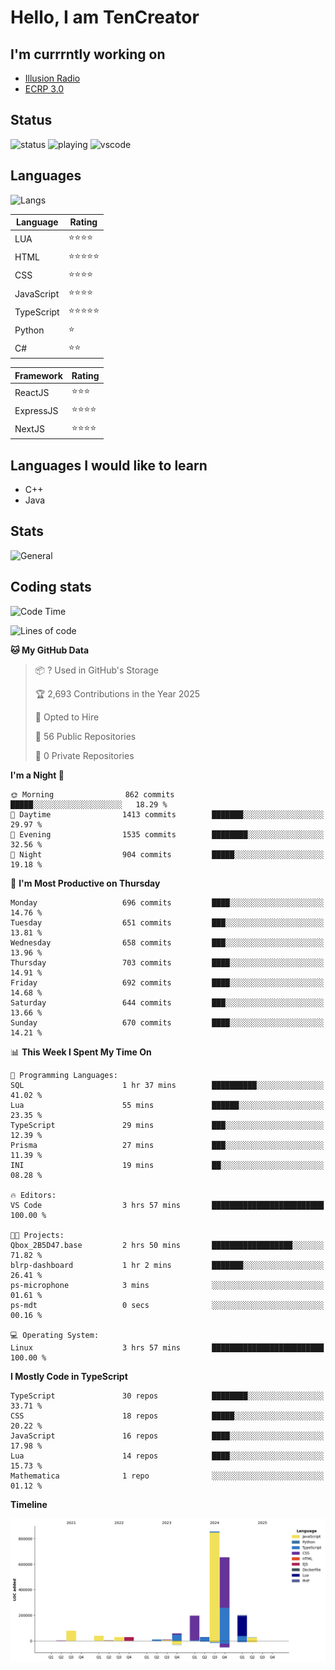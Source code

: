 # Hello, I am TenCreator

## I'm currrntly working on
- [Illusion Radio](https://illusionradio.co.uk/)
- [ECRP 3.0](http://github.com/Emerald-Coast-Roleplay/)

## Status
![status](https://api.statusbadges.me/badge/status/518334475038359555?simple=true&style=for-the-badge)
![playing](https://api.statusbadges.me/badge/playing/518334475038359555?style=for-the-badge)
![vscode](https://api.statusbadges.me/badge/vscode/518334475038359555?style=for-the-badge)

## Languages
![Langs](https://github-readme-stats.vercel.app/api/top-langs/?username=tencreator&layout=compact&theme=radical)


|Language|Rating|
|--------|------|
|LUA|⭐️⭐️⭐️⭐️|
|HTML|⭐️⭐️⭐️⭐️⭐️|
|CSS|⭐️⭐️⭐️⭐️|
|JavaScript|⭐️⭐️⭐️⭐️|
|TypeScript|⭐️⭐️⭐️⭐️⭐️|
|Python|⭐️|
|C#|⭐️⭐️ |

|Framework|Rating|
|--------|------|
|ReactJS|⭐️⭐️⭐|
|ExpressJS|⭐️⭐️⭐️⭐️|
|NextJS|⭐️⭐️⭐⭐️|

## Languages I would like to learn
- C++
- Java

## Stats
![General](https://github-readme-stats.vercel.app/api?username=tencreator&show_icons=true&theme=radical)

## Coding stats

<!--START_SECTION:waka-->
![Code Time](http://img.shields.io/badge/Code%20Time-552%20hrs%203%20mins-blue)

![Lines of code](https://img.shields.io/badge/From%20Hello%20World%20I%27ve%20Written-2.2%20million%20lines%20of%20code-blue)

**🐱 My GitHub Data** 

> 📦 ? Used in GitHub's Storage 
 > 
> 🏆 2,693 Contributions in the Year 2025
 > 
> 💼 Opted to Hire
 > 
> 📜 56 Public Repositories 
 > 
> 🔑 0 Private Repositories 
 > 
**I'm a Night 🦉** 

```text
🌞 Morning                862 commits         █████░░░░░░░░░░░░░░░░░░░░   18.29 % 
🌆 Daytime                1413 commits        ███████░░░░░░░░░░░░░░░░░░   29.97 % 
🌃 Evening                1535 commits        ████████░░░░░░░░░░░░░░░░░   32.56 % 
🌙 Night                  904 commits         █████░░░░░░░░░░░░░░░░░░░░   19.18 % 
```
📅 **I'm Most Productive on Thursday** 

```text
Monday                   696 commits         ████░░░░░░░░░░░░░░░░░░░░░   14.76 % 
Tuesday                  651 commits         ███░░░░░░░░░░░░░░░░░░░░░░   13.81 % 
Wednesday                658 commits         ███░░░░░░░░░░░░░░░░░░░░░░   13.96 % 
Thursday                 703 commits         ████░░░░░░░░░░░░░░░░░░░░░   14.91 % 
Friday                   692 commits         ████░░░░░░░░░░░░░░░░░░░░░   14.68 % 
Saturday                 644 commits         ███░░░░░░░░░░░░░░░░░░░░░░   13.66 % 
Sunday                   670 commits         ████░░░░░░░░░░░░░░░░░░░░░   14.21 % 
```


📊 **This Week I Spent My Time On** 

```text
💬 Programming Languages: 
SQL                      1 hr 37 mins        ██████████░░░░░░░░░░░░░░░   41.02 % 
Lua                      55 mins             ██████░░░░░░░░░░░░░░░░░░░   23.35 % 
TypeScript               29 mins             ███░░░░░░░░░░░░░░░░░░░░░░   12.39 % 
Prisma                   27 mins             ███░░░░░░░░░░░░░░░░░░░░░░   11.39 % 
INI                      19 mins             ██░░░░░░░░░░░░░░░░░░░░░░░   08.28 % 

🔥 Editors: 
VS Code                  3 hrs 57 mins       █████████████████████████   100.00 % 

🐱‍💻 Projects: 
Qbox_2B5D47.base         2 hrs 50 mins       ██████████████████░░░░░░░   71.82 % 
blrp-dashboard           1 hr 2 mins         ███████░░░░░░░░░░░░░░░░░░   26.41 % 
ps-microphone            3 mins              ░░░░░░░░░░░░░░░░░░░░░░░░░   01.61 % 
ps-mdt                   0 secs              ░░░░░░░░░░░░░░░░░░░░░░░░░   00.16 % 

💻 Operating System: 
Linux                    3 hrs 57 mins       █████████████████████████   100.00 % 
```

**I Mostly Code in TypeScript** 

```text
TypeScript               30 repos            ████████░░░░░░░░░░░░░░░░░   33.71 % 
CSS                      18 repos            █████░░░░░░░░░░░░░░░░░░░░   20.22 % 
JavaScript               16 repos            ████░░░░░░░░░░░░░░░░░░░░░   17.98 % 
Lua                      14 repos            ████░░░░░░░░░░░░░░░░░░░░░   15.73 % 
Mathematica              1 repo              ░░░░░░░░░░░░░░░░░░░░░░░░░   01.12 % 
```



**Timeline**

![Lines of Code chart](https://raw.githubusercontent.com/tencreator/tencreator/main/assets/bar_graph.png)


<!--END_SECTION:waka-->
